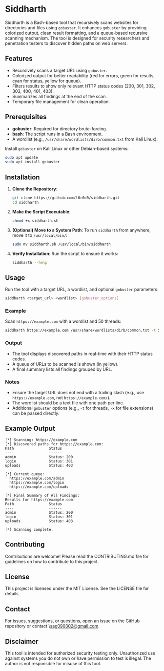 # Siddharth

Siddharth is a Bash-based tool that recursively scans websites for directories and files using `gobuster`. It enhances `gobuster` by providing colorized output, clean result formatting, and a queue-based recursive scanning mechanism. The tool is designed for security researchers and penetration testers to discover hidden paths on web servers.

## Features

- Recursively scans a target URL using `gobuster`.
- Colorized output for better readability (red for errors, green for results, cyan for status, yellow for queue).
- Filters results to show only relevant HTTP status codes (200, 301, 302, 303, 400, 401, 403).
- Summarizes all findings at the end of the scan.
- Temporary file management for clean operation.

## Prerequisites

- **gobuster**: Required for directory brute-forcing.
- **bash**: The script runs in a Bash environment.
- A wordlist (e.g., `/usr/share/wordlists/dirb/common.txt` from Kali Linux).

Install `gobuster` on Kali Linux or other Debian-based systems:

```bash
sudo apt update
sudo apt install gobuster
```

## Installation

1. **Clone the Repository**:

   ```bash
   git clone https://github.com/l0r0d0/siddharth.git
   cd siddharth
   ```

2. **Make the Script Executable**:

   ```bash
   chmod +x siddharth.sh
   ```

3. **(Optional) Move to a System Path**: To run `siddharth` from anywhere, move it to `/usr/local/bin/`:

   ```bash
   sudo mv siddharth.sh /usr/local/bin/siddharth
   ```

4. **Verify Installation**: Run the script to ensure it works:

   ```bash
   siddharth --help
   ```

## Usage

Run the tool with a target URL, a wordlist, and optional `gobuster` parameters:

```bash
siddharth <target_url> <wordlist> [gobuster_options]
```

### Example

Scan `https://example.com` with a wordlist and 50 threads:

```bash
siddharth https://example.com /usr/share/wordlists/dirb/common.txt -t 50
```

### Output

- The tool displays discovered paths in real-time with their HTTP status codes.
- A queue of URLs to be scanned is shown (in yellow).
- A final summary lists all findings grouped by URL.

### Notes

- Ensure the target URL does not end with a trailing slash (e.g., use `https://example.com`, not `https://example.com/`).
- The wordlist should be a text file with one path per line.
- Additional `gobuster` options (e.g., `-t` for threads, `-x` for file extensions) can be passed directly.

## Example Output

```
[*] Scanning: https://example.com
[*] Discovered paths for https://example.com:
Path                Status
----                ------
admin               Status: 200
login               Status: 301
uploads             Status: 403

[*] Current queue:
  https://example.com/admin
  https://example.com/login
  https://example.com/uploads

[*] Final Summary of All Findings:
Results for https://example.com:
Path                Status
----                ------
admin               Status: 200
login               Status: 301
uploads             Status: 403

[*] Scanning complete.
```

## Contributing

Contributions are welcome! Please read the CONTRIBUTING.md file for guidelines on how to contribute to this project.

## License

This project is licensed under the MIT License. See the LICENSE file for details.

## Contact

For issues, suggestions, or questions, open an issue on the GitHub repository or contact \sag090302@gmail.com.

## Disclaimer

This tool is intended for authorized security testing only. Unauthorized use against systems you do not own or have permission to test is illegal. The author is not responsible for misuse of this tool.
